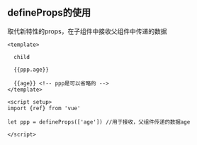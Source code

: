 ## defineProps的使用

取代新特性的props，在子组件中接收父组件中传递的数据

```vue
<template>

  child

  {{ppp.age}}

  {{age}} <!-- ppp是可以省略的 -->
</template>

<script setup>
import {ref} from 'vue'

let ppp = defineProps(['age']) //用于接收，父组件传递的数据age

</script>
```